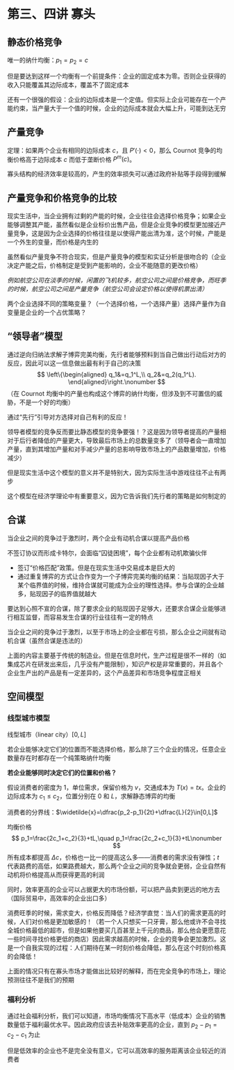 # 第三、四讲 寡头

## 静态价格竞争

唯一的纳什均衡：$p_1=p_2=c$

但是要达到这样一个均衡有一个前提条件：企业的固定成本为零。否则企业获得的收入只能覆盖其边际成本，覆盖不了固定成本

还有一个很强的假设：企业的边际成本是一个定值。但实际上企业可能存在一个产能约束，当产量大于一个值的时候，企业的边际成本就会大幅上升，可能到达无穷

## 产量竞争

定理：如果两个企业有相同的边际成本 $c$，且 $P'(\cdot)<0$，那么 Cournot 竞争的均衡价格高于边际成本 $c$ 而低于垄断价格 $P^m(c)$。

寡头结构的经济效率是较高的，产生的效率损失可以通过政府补贴等手段得到缓解

## 产量竞争和价格竞争的比较

现实生活中，当企业拥有过剩的产能的时候，企业往往会选择价格竞争；如果企业能够调整其产能，虽然看似是企业标价出售产品，但是企业竞争的模型更加接近产量竞争，这是因为企业选择的价格往往是以使得产能出清为准，这个时候，产能是一个外生的变量，而价格是内生的

虽然看似产量竞争不符合现实，但是产量竞争的模型和实证分析是很吻合的（企业决定产能之后，价格制定是受到产能影响的，企业不能随意的更改价格）

*例如航空公司在淡季的时候，闲置的飞机较多，航空公司之间是价格竞争，而旺季的时候，航空公司之间是产量竞争（航空公司会设定价格以使得机票出清）*

两个企业选择不同的策略变量？（一个选择价格，一个选择产量）选择产量作为自变量是企业的一个占优策略？

## “领导者”模型

通过逆向归纳法求解子博弈完美均衡，先行者能够预料到当自己做出行动后对方的反应，因此可以这一信息做出最有利于自己的决策
$$
\left\{\begin{aligned}
q_1&=q_1^L,\\
q_2&=q_2(q_1^L).
\end{aligned}\right.\nonumber
$$
（在 Cournot 均衡中的产量也构成这个博弈的纳什均衡，但涉及到不可置信的威胁，不是一个好的均衡）

通过“先行”引导对方选择对自己有利的反应！

领导者模型的竞争反而要比静态模型的竞争要强！？这是因为领导者提高的产量相对于后行者降低的产量更大，导致最后市场上的总数量变多了（领导者会一直增加产量，直到其增加产量和对手减少产量的总影响导致市场上的产品数量增加，价格减少）

但是现实生活中这个模型的意义并不是特别大，因为实际生活中游戏往往不止有两步

这个模型在经济学理论中有重要意义，因为它告诉我们先行者的策略是如何制定的

## 合谋

当企业之间的竞争过于激烈时，两个企业有动机合谋以提高产品价格

不签订协议而形成卡特尔，会面临“囚徒困境”，每个企业都有动机欺骗伙伴

- 签订“价格匹配”政策。但是在现实生活中交易成本是巨大的
- 通过重复博弈的方式让合作变为一个子博弈完美均衡的结果：当贴现因子大于某个临界值的时候，维持合谋就可能成为企业的理性选择。参与合谋的企业越多，贴现因子的临界值就越大

要达到心照不宣的合谋，除了要求企业的贴现因子足够大，还要求合谋企业能够进行相互监督，而容易发生合谋的行业往往有一定的特点

当企业之间的竞争过于激烈，以至于市场上的企业都在亏损，那么企业之间就有动机合谋（虽然合谋是违法的）

上面的内容主要基于传统的制造业。但是在信息时代，生产过程是很不一样的（如集成芯片在研发出来后，几乎没有产能限制），知识产权是非常重要的，并且各个企业生产出的产品是有一定差异的，这个产品差异和市场竞争程度正相关

## 空间模型

### 线型城市模型

线型城市（linear city）$[0,L]$

若企业能够决定它们的位置而不能选择价格，那么除了三个企业的情况，任意企业数量存在时都存在一个纯策略纳什均衡

**若企业能够同时决定它们的位置和价格？**

假设消费者的密度为 1，单位需求，保留价格为 $v$，交通成本为 $T(x)=tx$。企业的边际成本为 $c_1\le c_2$，位置分别在 0 和 $L$，求解静态博弈的均衡

消费者的分界线：$\widetilde{x}=\dfrac{p_2-p_1}{2t}+\dfrac{L}{2}\in[0,L]$

均衡价格
$$
p_1=\frac{2c_1+c_2}{3}+tL,\quad p_1=\frac{2c_2+c_1}{3}+tL\nonumber
$$
所有成本都提高 $\Delta c$，价格也一比一的提高这么多——消费者的需求没有弹性；$t$ 代表路费的高低，如果路费越大，那么两个企业之间的竞争就会更弱，企业自然有动机将价格提高从而获得更高的利润

同时，效率更高的企业可以占据更大的市场份额，可以把产品卖到更远的地方去（国际贸易中，高效率的企业出口多）

消费旺季的时候，需求变大，价格反而降低？经济学直觉：当人们的需求更高的时候，人们对价格是更加敏感的！（若一个人只想买一只牙膏，那么他或许不会寻找全城价格最低的超市，但是如果他要买几百甚至上千元的商品，那么他会更愿意花一些时间寻找价格更低的商店）因此需求越高的时候，企业的竞争会更加激烈。这是一个自我实现的过程：人们期待在某一时刻价格会降低，那么在这个时刻价格真的会降低！

上面的情况只有在寡头市场才能做出比较好的解释，而在完全竞争的市场上，理论预测往往不是我们的预期

### 福利分析

通过社会福利分析，我们可以知道，市场均衡情况下高水平（低成本）企业的销售数量低于福利最优水平。因此政府应该去补贴效率更高的企业，直到 $p_2-p_1=c_2-c_1$ 为止

但是低效率的企业也不是完全没有意义，它可以高效率的服务距离该企业较近的消费者